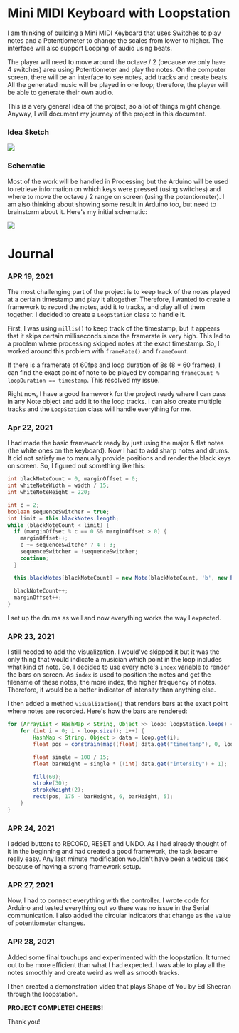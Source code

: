 # Mini MIDI Keyboard with Loopstation
I am thinking of building a Mini MIDI Keyboard that uses Switches to play notes and a Potentiometer to change the scales from lower to higher. The interface will also support Looping of audio using beats.

The player will need to move around the octave / 2 (because we only have 4 switches) area using Potentiometer and play the notes. On the computer screen, there will be an interface to see notes, add tracks and create beats. All the generated music will be played in one loop; therefore, the player will be able to generate their own audio.

This is a very general idea of the project, so a lot of things might change. Anyway, I will document my journey of the project in this document.

### Idea Sketch
![](images/sketch.jpg)

### Schematic
Most of the work will be handled in Processing but the Arduino will be used to retrieve information on which keys were pressed (using switches) and where to move the octave / 2 range on screen (using the potentiometer). I am also thinking about showing some result in Arduino too, but need to brainstorm about it. Here's my initial schematic:

![](images/schematic.jpg)

# Journal

### APR 19, 2021
The most challenging part of the project is to keep track of the notes played at a certain timestamp and play it altogether. Therefore, I wanted to create a framework to record the notes, add it to tracks, and play all of them together. I decided to create a ```LoopStation``` class to handle it.

First, I was using ```millis()``` to keep track of the timestamp, but it appears that it skips certain milliseconds since the framerate is very high. This led to a problem where processing skipped notes at the exact timestamp. So, I worked around this problem with ```frameRate()``` and ```frameCount```.

If there is a framerate of 60fps and loop duration of 8s (8 * 60 frames), I can find the exact point of note to be played by comparing ```frameCount % loopDuration == timestamp```. This resolved my issue.

Right now, I have a good framework for the project ready where I can pass in any Note object and add it to the loop tracks. I can also create multiple tracks and the ```LoopStation``` class will handle everything for me.


### Apr 22, 2021
I had made the basic framework ready by just using the major & flat notes (the white ones on the keyboard). Now I had to add sharp notes and drums. It did not satisfy me to manually provide positions and render the black keys on screen. So, I figured out something like this:

```java
int blackNoteCount = 0, marginOffset = 0;
int whiteNoteWidth = width / 15;
int whiteNoteHeight = 220;

int c = 2; 
boolean sequenceSwitcher = true;
int limit = this.blackNotes.length;
while (blackNoteCount < limit) {
  if (marginOffset % c == 0 && marginOffset > 0) {
    marginOffset++;
    c += sequenceSwitcher ? 4 : 3;
    sequenceSwitcher = !sequenceSwitcher;
    continue;
  }

  this.blackNotes[blackNoteCount] = new Note(blackNoteCount, 'b', new PVector(whiteNoteWidth * (marginOffset + 1) - (width / (15 * 2)) / 2, height - whiteNoteHeight));
      
  blackNoteCount++;
  marginOffset++;
}
```

I set up the drums as well and now everything works the way I expected.

### APR 23, 2021
I still needed to add the visualization. I would've skipped it but it was the only thing that would indicate a musician which point in the loop includes what kind of note. So, I decided to use every note's ```index``` variable to render the bars on screen. As ```index``` is used to position the notes and get the filename of these notes, the more index, the higher frequency of notes. Therefore, it would be a better indicator of intensity than anything else.

I then added a method ```visualization()``` that renders bars at the exact point where notes are recorded. Here's how the bars are rendered:

```java
for (ArrayList < HashMap < String, Object >> loop: loopStation.loops) {
    for (int i = 0; i < loop.size(); i++) {
        HashMap < String, Object > data = loop.get(i);
        float pos = constrain(map((float) data.get("timestamp"), 0, loopDuration, left, right), left, right - 20);

        float single = 100 / 15;
        float barHeight = single * ((int) data.get("intensity") + 1);

        fill(60);
        stroke(30);
        strokeWeight(2);
        rect(pos, 175 - barHeight, 6, barHeight, 5);
    }
}
```

### APR 24, 2021
I added buttons to RECORD, RESET and UNDO. As I had already thought of it in the beginning and had created a good framework, the task became really easy. Any last minute modification wouldn't have been a tedious task because of having a strong framework setup.

### APR 27, 2021
Now, I had to connect everything with the controller. I wrote code for Arduino and tested everything out so there was no issue in the Serial communication. I also added the circular indicators that change as the value of potentiometer changes.

### APR 28, 2021
Added some final touchups and experimented with the loopstation. It turned out to be more efficient than what I had expected. I was able to play all the notes smoothly and create weird as well as smooth tracks.

I then created a demonstration video that plays Shape of You by Ed Sheeran through the loopstation.

**PROJECT COMPLETE! CHEERS!**

Thank you!
